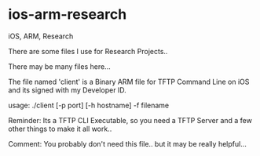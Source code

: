 # ios-arm-research
iOS, ARM, Research

There are some files I use for Research Projects..

There may be many files here... 

The file named 'client' is a Binary ARM file for TFTP Command Line on iOS and its signed with my Developer ID.

usage: ./client [-p port] [-h hostname] -f filename

Reminder: Its a TFTP CLI Executable, so you need a TFTP Server and a few other things to make it all work..

Comment: You probably don't need this file.. but it may be really helpful...




